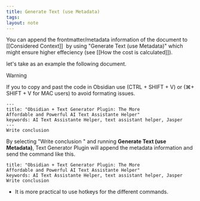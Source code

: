 ```yaml
---
title: Generate Text (use Metadata)
tags: 
layout: note 
---
```


You can append the frontmatter/metadata information of the document to [[Considered Context]]  by using "Generate Text (use Metadata)" which might ensure higher effeciency (see [[How the cost is calculated]]). 

let's take as an example the following document.

> [!warning]
> If you to copy and past the code in Obsidian use (CTRL + SHIFT + V) or (⌘+ SHIFT + V for MAC users) to avoid formating issues.

```
---
title: "Obsidian + Text Generator Plugin: The More 
Affordable and Powerful AI Text Assistante Helper"
keywords: AI Text Assistante Helper, text assistant helper, Jasper
--- 
Write conclusion
```

By selecting "Write conclusion " and running **Generate Text (use Metadata)**, Text Generator Plugin will append the metadata information and send the command like this.

```
title: "Obsidian + Text Generator Plugin: The More 
Affordable and Powerful AI Text Assistante Helper" 
keywords: AI Text Assistante Helper, text assistant helper, Jasper 
Write conclusion  
```
* It is more practical to use hotkeys for the different commands.